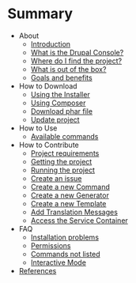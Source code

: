 # Summary

* About
  * [Introduction](about/introduction.md)  
  * [What is the Drupal Console?](about/what-is-the-drupal-console.md) 
  * [Where do I find the project?](about/where-do-i-find-the-project.md) 
  * [What is out of the box?](about/out-of-the-box.md)  
  * [Goals and benefits](about/goals-and-benefits.md)  
* How to Download
   * [Using the Installer](how-to-download/using-the-installer.md)
   * [Using Composer](how-to-download/using-composer.md)
   * [Download phar file](how-to-download/download-phar-file.md)
   * [Update project](how-to-download/update-project.md)
* How to Use
   * [Available commands](how-to-use/available-commands.md)
* How to Contribute
   * [Project requirements](how-to-contribute/project-requirements.md)
   * [Getting the project](how-to-contribute/getting-the-project.md)
   * [Running the project](how-to-contribute/running-the-project.md)
   * [Create an issue](how-to-contribute/create-an-issue.md)
   * [Create a new Command](how-to-contribute/create-a-new-command.md)
   * [Create a new Generator](how-to-contribute/create-a-new-generator.md)
   * [Create a new Template](how-to-contribute/create-a-new-template.md)
   * [Add Translation Messages](how-to-contribute/add-translation-messages.md)
   * [Access the Service Container](how-to-contribute/access-the-service-container.md)
* FAQ
   * [Installation problems](faq/installation-problems.md)
   * [Permissions](faq/permissions.md)
   * [Commands not listed](faq/commands-not-listed.md)
   * [Interactive Mode](faq/interactive-mode.md)
* [References](references/links.md)
